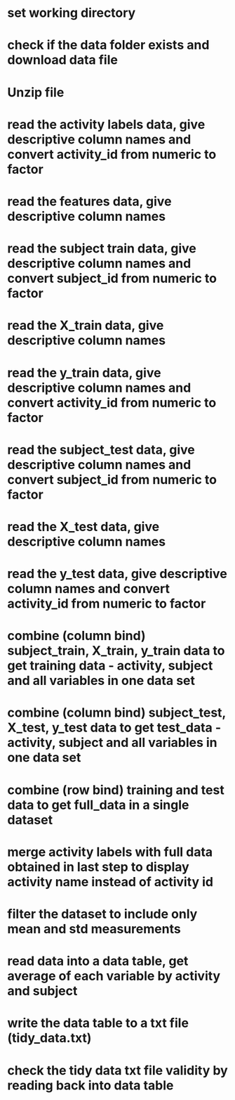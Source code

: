 
# set working directory

# check if the data folder exists and download data file

# Unzip file

# read the activity labels data, give descriptive column names and convert activity_id from numeric to factor

# read the features data, give descriptive column names

# read the subject train data, give descriptive column names and convert subject_id from numeric to factor

# read the X_train data, give descriptive column names

# read the y_train data, give descriptive column names and convert activity_id from numeric to factor

# read the subject_test data, give descriptive column names and convert subject_id from numeric to factor

# read the X_test data, give descriptive column names

# read the y_test data, give descriptive column names and convert activity_id from numeric to factor

# combine (column bind) subject_train, X_train, y_train data to get training data - activity, subject and all variables in one data set

# combine (column bind) subject_test, X_test, y_test data to get test_data - activity, subject and all variables in one data set

# combine (row bind) training and test data to get full_data in a single dataset

# merge activity labels with full data obtained in last step to display activity name instead of activity id

# filter the dataset to include only mean and std measurements

# read data into a data table, get average of each variable by activity and subject

# write the data table to a txt file (tidy_data.txt)

# check the tidy data txt file validity by reading back into data table
